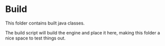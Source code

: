 # Build

This folder contains built java classes.

The build script will build the engine and place it here, making this folder a nice space to test things out.
